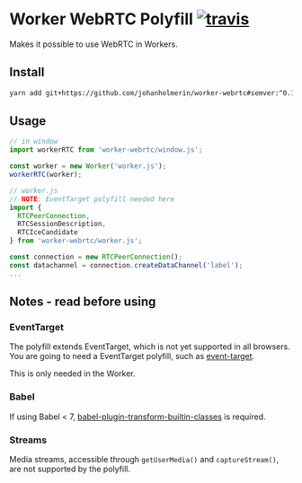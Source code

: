 # Worker WebRTC Polyfill [![travis][travis-image]][travis-url]

[travis-image]: https://travis-ci.org/johanholmerin/worker-webrtc.svg?branch=master
[travis-url]: https://travis-ci.org/johanholmerin/worker-webrtc

Makes it possible to use WebRTC in Workers.

## Install

```sh
yarn add git+https://github.com/johanholmerin/worker-webrtc#semver:^0.1.0
```

## Usage

```javascript
// in window
import workerRTC from 'worker-webrtc/window.js';

const worker = new Worker('worker.js');
workerRTC(worker);
```

```javascript
// worker.js
// NOTE: EventTarget polyfill needed here
import {
  RTCPeerConnection,
  RTCSessionDescription,
  RTCIceCandidate
} from 'worker-webrtc/worker.js';

const connection = new RTCPeerConnection();
const datachannel = connection.createDataChannel('label');
...
```

## Notes - read before using

### EventTarget

The polyfill extends EventTarget, which is not yet supported in all browsers.
You are going to need a EventTarget polyfill, such as
[event-target](https://github.com/WebReflection/event-target).

This is only needed in the Worker.

### Babel

If using Babel < 7, [babel-plugin-transform-builtin-classes](
https://github.com/WebReflection/babel-plugin-transform-builtin-classes) is
required.

### Streams

Media streams, accessible through `getUserMedia()` and `captureStream()`, are
not supported by the polyfill.
